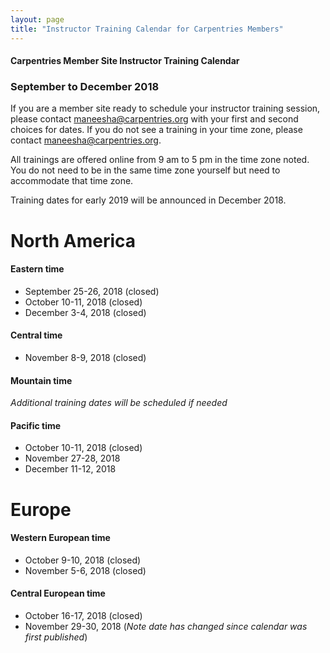 ```yaml
---
layout: page
title: "Instructor Training Calendar for Carpentries Members"
---
```



#### Carpentries Member Site Instructor Training Calendar
###  September to December 2018


If you are a member site ready to schedule your instructor training session, please contact maneesha@carpentries.org with your first and second choices for dates.  If you do not see a training in your time zone, please contact maneesha@carpentries.org.

All trainings are offered online from 9 am to 5 pm in the time zone noted.  You do not need to be in the same time zone yourself but need to accommodate that time zone. 

Training dates for early 2019 will be announced in December 2018.

# North America

#### Eastern time
* September 25-26, 2018 (closed)
* October 10-11, 2018 (closed)
* December 3-4, 2018 (closed)

#### Central time
* November 8-9, 2018 (closed)

#### Mountain time
*Additional training dates will be scheduled if needed*

#### Pacific time
* October 10-11, 2018 (closed)
* November 27-28, 2018
* December 11-12, 2018

# Europe

#### Western European time
* October 9-10, 2018 (closed)
* November 5-6, 2018 (closed)


#### Central European time
* October 16-17, 2018 (closed)
* November 29-30, 2018 (*Note date has changed since calendar was first published*)



